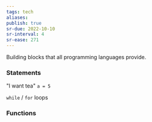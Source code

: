 ```yaml
---
tags: tech
aliases:
publish: true
sr-due: 2022-10-10
sr-interval: 4
sr-ease: 271
---
```


Building blocks that all programming languages provide.

### Statements
"I want tea"
`a = 5`

``while`` / `for` loops

### Functions

